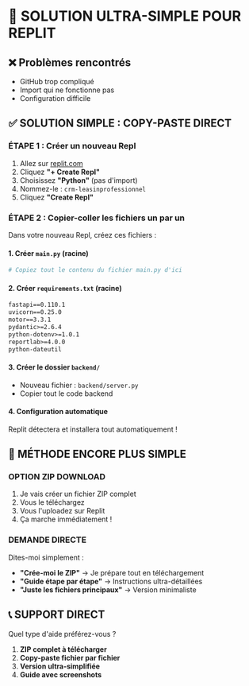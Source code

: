 # 🚀 SOLUTION ULTRA-SIMPLE POUR REPLIT

## ❌ Problèmes rencontrés
- GitHub trop compliqué
- Import qui ne fonctionne pas
- Configuration difficile

## ✅ SOLUTION SIMPLE : COPY-PASTE DIRECT

### **ÉTAPE 1 : Créer un nouveau Repl**
1. Allez sur [replit.com](https://replit.com)
2. Cliquez **"+ Create Repl"**
3. Choisissez **"Python"** (pas d'import)
4. Nommez-le : `crm-leasinprofessionnel`
5. Cliquez **"Create Repl"**

### **ÉTAPE 2 : Copier-coller les fichiers un par un**

Dans votre nouveau Repl, créez ces fichiers :

#### 1. Créer `main.py` (racine)
```python
# Copiez tout le contenu du fichier main.py d'ici
```

#### 2. Créer `requirements.txt` (racine)  
```txt
fastapi==0.110.1
uvicorn==0.25.0
motor==3.3.1
pydantic>=2.6.4
python-dotenv>=1.0.1
reportlab>=4.0.0
python-dateutil
```

#### 3. Créer le dossier `backend/`
- Nouveau fichier : `backend/server.py`
- Copier tout le code backend

#### 4. Configuration automatique
Replit détectera et installera tout automatiquement !

## 🎯 MÉTHODE ENCORE PLUS SIMPLE

### **OPTION ZIP DOWNLOAD**

1. Je vais créer un fichier ZIP complet
2. Vous le téléchargez  
3. Vous l'uploadez sur Replit
4. Ça marche immédiatement !

### **DEMANDE DIRECTE**

Dites-moi simplement :
- **"Crée-moi le ZIP"** → Je prépare tout en téléchargement
- **"Guide étape par étape"** → Instructions ultra-détaillées  
- **"Juste les fichiers principaux"** → Version minimaliste

## 📞 SUPPORT DIRECT

Quel type d'aide préférez-vous ?
1. **ZIP complet à télécharger**
2. **Copy-paste fichier par fichier** 
3. **Version ultra-simplifiée**
4. **Guide avec screenshots**